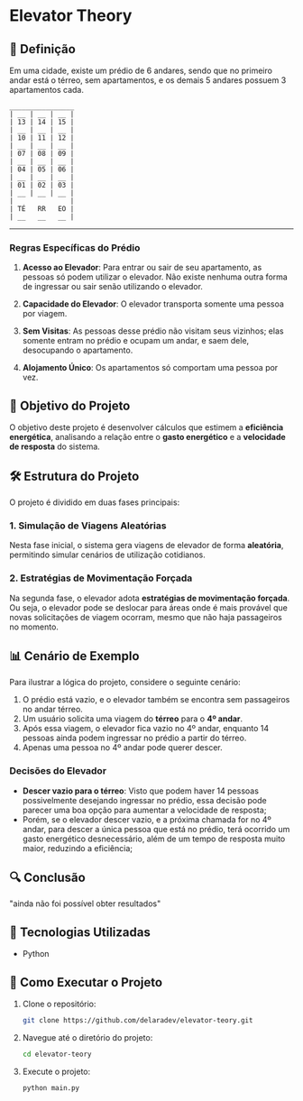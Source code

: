 # Elevator Theory

## 💭 Definição

Em uma cidade, existe um prédio de 6 andares, sendo que no primeiro andar está o térreo, sem apartamentos, e os demais 5 andares possuem 3 apartamentos cada.


    ________________
    | __ | __ | __ |
    | 13 | 14 | 15 |
    | __ | __ | __ |
    | 10 | 11 | 12 |
    | __ | __ | __ |
    | 07 | 08 | 09 |
    | __ | __ | __ |
    | 04 | 05 | 06 |
    | __ | __ | __ |
    | 01 | 02 | 03 |
    | __ | __ | __ |
    |              |
    | TÉ   RR   EO |
    | __   __   __ |



---



### Regras Específicas do Prédio

1. **Acesso ao Elevador**: Para entrar ou sair de seu apartamento, as pessoas só podem utilizar o elevador. Não existe nenhuma outra forma de ingressar ou sair senão utilizando o elevador.

2. **Capacidade do Elevador**: O elevador transporta somente uma pessoa por viagem.

3. **Sem Visitas**: As pessoas desse prédio não visitam seus vizinhos; elas somente entram no prédio e ocupam um andar, e saem dele, desocupando o apartamento.

4. **Alojamento Único**: Os apartamentos só comportam uma pessoa por vez.



## 🌟 Objetivo do Projeto

O objetivo deste projeto é desenvolver cálculos que estimem a **eficiência energética**, analisando a relação entre o **gasto energético** e a **velocidade de resposta** do sistema.



## 🛠️ Estrutura do Projeto

O projeto é dividido em duas fases principais:

### 1. Simulação de Viagens Aleatórias
Nesta fase inicial, o sistema gera viagens de elevador de forma **aleatória**, permitindo simular cenários de utilização cotidianos.

### 2. Estratégias de Movimentação Forçada
Na segunda fase, o elevador adota **estratégias de movimentação forçada**. Ou seja, o elevador pode se deslocar para áreas onde é mais provável que novas solicitações de viagem ocorram, mesmo que não haja passageiros no momento.



## 📊 Cenário de Exemplo

Para ilustrar a lógica do projeto, considere o seguinte cenário:

1. O prédio está vazio, e o elevador também se encontra sem passageiros no andar térreo.
2. Um usuário solicita uma viagem do **térreo** para o **4º andar**.
3. Após essa viagem, o elevador fica vazio no 4º andar, enquanto 14 pessoas ainda podem ingressar no prédio a partir do térreo.
4. Apenas uma pessoa no 4º andar pode querer descer.



### Decisões do Elevador

- **Descer vazio para o térreo**: Visto que podem haver 14 pessoas possivelmente desejando ingressar no prédio, essa decisão pode parecer uma boa opção para aumentar a velocidade de resposta;
- Porém, se o elevador descer vazio, e a próxima chamada for no 4º andar, para descer a única pessoa que está no prédio, terá ocorrido um gasto energético desnecessário, além de um tempo de resposta muito maior, reduzindo a eficiência;



## 🔍 Conclusão

"ainda não foi possível obter resultados"



## 📌 Tecnologias Utilizadas

- Python



## 📁 Como Executar o Projeto

1. Clone o repositório:
   ```bash
   git clone https://github.com/delaradev/elevator-teory.git
2. Navegue até o diretório do projeto:
    ```bash
    cd elevator-teory
3. Execute o projeto:
    ```bash
    python main.py